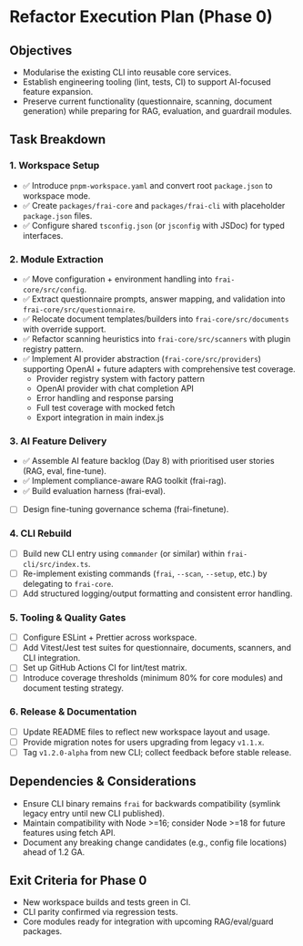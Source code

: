 # Refactor Execution Plan (Phase 0)

## Objectives
- Modularise the existing CLI into reusable core services.
- Establish engineering tooling (lint, tests, CI) to support AI-focused feature expansion.
- Preserve current functionality (questionnaire, scanning, document generation) while preparing for RAG, evaluation, and guardrail modules.

## Task Breakdown

### 1. Workspace Setup
- ✅ Introduce `pnpm-workspace.yaml` and convert root `package.json` to workspace mode.
- ✅ Create `packages/frai-core` and `packages/frai-cli` with placeholder `package.json` files.
- ✅ Configure shared `tsconfig.json` (or `jsconfig` with JSDoc) for typed interfaces.

### 2. Module Extraction
- ✅ Move configuration + environment handling into `frai-core/src/config`.
- ✅ Extract questionnaire prompts, answer mapping, and validation into `frai-core/src/questionnaire`.
- ✅ Relocate document templates/builders into `frai-core/src/documents` with override support.
- ✅ Refactor scanning heuristics into `frai-core/src/scanners` with plugin registry pattern.
- ✅ Implement AI provider abstraction (`frai-core/src/providers`) supporting OpenAI + future adapters with comprehensive test coverage.
  - Provider registry system with factory pattern
  - OpenAI provider with chat completion API
  - Error handling and response parsing
  - Full test coverage with mocked fetch
  - Export integration in main index.js

### 3. AI Feature Delivery
- ✅ Assemble AI feature backlog (Day 8) with prioritised user stories (RAG, eval, fine-tune).
- ✅ Implement compliance-aware RAG toolkit (frai-rag).
- ✅ Build evaluation harness (frai-eval).
- [ ] Design fine-tuning governance schema (frai-finetune).

### 4. CLI Rebuild
- [ ] Build new CLI entry using `commander` (or similar) within `frai-cli/src/index.ts`.
- [ ] Re-implement existing commands (`frai`, `--scan`, `--setup`, etc.) by delegating to `frai-core`.
- [ ] Add structured logging/output formatting and consistent error handling.

### 5. Tooling & Quality Gates
- [ ] Configure ESLint + Prettier across workspace.
- [ ] Add Vitest/Jest test suites for questionnaire, documents, scanners, and CLI integration.
- [ ] Set up GitHub Actions CI for lint/test matrix.
- [ ] Introduce coverage thresholds (minimum 80% for core modules) and document testing strategy.

### 6. Release & Documentation
- [ ] Update README files to reflect new workspace layout and usage.
- [ ] Provide migration notes for users upgrading from legacy `v1.1.x`.
- [ ] Tag `v1.2.0-alpha` from new CLI; collect feedback before stable release.

## Dependencies & Considerations
- Ensure CLI binary remains `frai` for backwards compatibility (symlink legacy entry until new CLI published).
- Maintain compatibility with Node >=16; consider Node >=18 for future features using fetch API.
- Document any breaking change candidates (e.g., config file locations) ahead of 1.2 GA.

## Exit Criteria for Phase 0
- New workspace builds and tests green in CI.
- CLI parity confirmed via regression tests.
- Core modules ready for integration with upcoming RAG/eval/guard packages.

